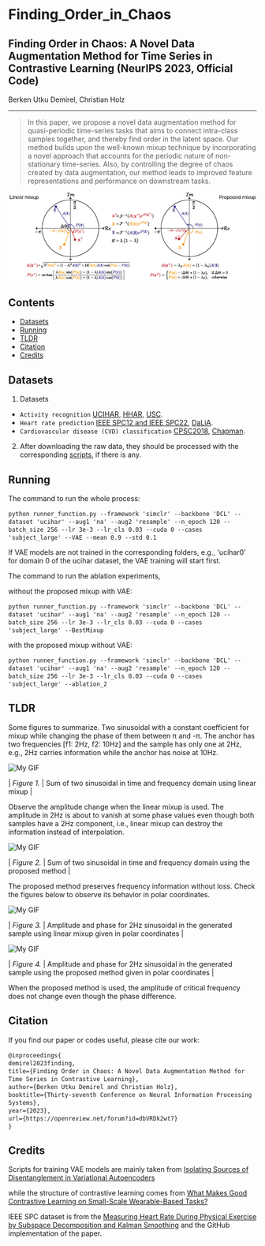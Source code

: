 # Finding_Order_in_Chaos



## Finding Order in Chaos: A Novel Data Augmentation Method for Time Series in Contrastive Learning (NeurIPS 2023, Official Code)

Berken Utku Demirel, Christian Holz<br/>

<p align="center">
</p>

---

> In this paper, we propose a novel data augmentation method for quasi-periodic time-series tasks that aims to connect intra-class samples together, and thereby find order in the latent space.
Our method builds upon the well-known mixup technique by incorporating a novel approach that accounts for the periodic nature of non-stationary time-series.
Also, by controlling the degree of chaos created by data augmentation, our method leads to improved feature representations and performance on downstream tasks.
<p align="center">
  <img src="Figures/chaos_2.jpg">
</p>


Contents
----------

* [Datasets](#datasets)
* [Running](#running)
* [TLDR](#tldr)
* [Citation](#citation)
* [Credits](#credits)

Datasets
----------
1. Datasets
- `Activity recognition`  [UCIHAR](https://archive.ics.uci.edu/dataset/240/human+activity+recognition+using+smartphones), [HHAR](https://archive.ics.uci.edu/dataset/344/heterogeneity+activity+recognition), [USC](https://dl.acm.org/doi/pdf/10.1145/2370216.2370438).
- `Heart rate prediction`  [IEEE SPC12 and IEEE SPC22](https://signalprocessingsociety.org/community-involvement/ieee-signal-processing-cup-2015), [DaLiA](https://archive.ics.uci.edu/dataset/495/ppg+dalia).
- `Cardiovascular disease (CVD) classification`  [CPSC2018](http://2018.icbeb.org/Challenge.html), [Chapman](https://digitalcommons.chapman.edu/scs_articles/653/).
2. After downloading the raw data, they should be processed with the corresponding [scripts](https://github.com/eth-siplab/Finding_Order_in_Chaos/tree/main/raw_data_process), if there is any.

Running
----------
The command to run the whole process:
```
python runner_function.py --framework 'simclr' --backbone 'DCL' --dataset 'ucihar' --aug1 'na' --aug2 'resample' --n_epoch 120 --batch_size 256 --lr 3e-3 --lr_cls 0.03 --cuda 0 --cases 'subject_large' --VAE --mean 0.9 --std 0.1
```

If VAE models are not trained in the corresponding folders, e.g., 'ucihar0' for domain 0 of the ucihar dataset, the VAE training will start first.

The command to run the ablation experiments,

without the proposed mixup with VAE:
```
python runner_function.py --framework 'simclr' --backbone 'DCL' --dataset 'ucihar' --aug1 'na' --aug2 'resample' --n_epoch 120 --batch_size 256 --lr 3e-3 --lr_cls 0.03 --cuda 0 --cases 'subject_large' --BestMixup
```

with the proposed mixup without VAE:
```
python runner_function.py --framework 'simclr' --backbone 'DCL' --dataset 'ucihar' --aug1 'na' --aug2 'resample' --n_epoch 120 --batch_size 256 --lr 3e-3 --lr_cls 0.03 --cuda 0 --cases 'subject_large' --ablation_2
```


TLDR
----------
Some figures to summarize. Two sinusoidal with a constant coefficient for mixup while changing the phase of them between &pi; and -&pi;.
The anchor has two frequencies [f1: 2Hz, f2: 10Hz] and the sample has only one at 2Hz, e.g., 2Hz carries information while the anchor has noise at 10Hz.

![My GIF](Figures/linear_method.gif)

| *Figure 1.* | Sum of two sinusoidal in time and frequency domain using linear mixup |

Observe the amplitude change when the linear mixup is used. The amplitude in 2Hz is about to vanish at some phase values even though both samples have a 2Hz component, i.e., linear mixup can destroy the information instead of interpolation.

![My GIF](Figures/my_method.gif)

| *Figure 2.* | Sum of two sinusoidal in time and frequency domain using the proposed method |

The proposed method preserves frequency information without loss. Check the figures below to observe its behavior in polar coordinates.

![My GIF](Figures/linear_polar.gif)

| *Figure 3.* | Amplitude and phase for 2Hz sinusoidal in the generated sample using linear mixup given in polar coordinates |


![My GIF](Figures/my_method_polar.gif)

| *Figure 4.* | Amplitude and phase for 2Hz sinusoidal in the generated sample using the proposed method given in polar coordinates |

When the proposed method is used, the amplitude of critical frequency does not change even though the phase difference.


Citation
----------
If you find our paper or codes useful, please cite our work:

    @inproceedings{
    demirel2023finding,
    title={Finding Order in Chaos: A Novel Data Augmentation Method for Time Series in Contrastive Learning},
    author={Berken Utku Demirel and Christian Holz},
    booktitle={Thirty-seventh Conference on Neural Information Processing Systems},
    year={2023},
    url={https://openreview.net/forum?id=dbVRDk2wt7}
    }

Credits
--------
Scripts for training VAE models are mainly taken from
[Isolating Sources of Disentanglement in Variational Autoencoders](https://github.com/rtqichen/beta-tcvae)

while the structure of contrastive learning comes from
[What Makes Good Contrastive Learning on Small-Scale Wearable-Based Tasks?](https://github.com/Tian0426/CL-HAR)

IEEE SPC dataset is from 
the [Measuring Heart Rate During Physical Exercise by Subspace Decomposition and Kalman Smoothing](https://ieeexplore.ieee.org/stamp/stamp.jsp?tp=&arnumber=8119878&tag=1)
 and the GitHub implementation of the paper.

 
